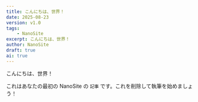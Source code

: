 ```yaml
---
title: こんにちは、世界！
date: 2025-08-23
version: v1.0
tags:
	- NanoSite
excerpt: こんにちは、世界！
author: NanoSite
draft: true
ai: true
---
```


こんにちは、世界！

これはあなたの最初の NanoSite の `記事` です。これを削除して執筆を始めましょう！
